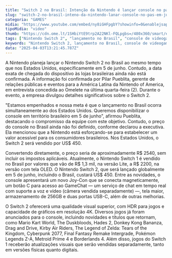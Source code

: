 ```yaml
---
title: "Switch 2 no Brasil: Intenção da Nintendo é lançar console no país em junho"
slug: "switch-2-no-brasil-inteno-da-nintendo-lanar-console-no-pas-em-junho"
categoria: "GAMES"
midia: "https://www.youtube.com/embed/ny8iGHFpgbY?showinfo=0&enablejsapi=1"
tipoMidia: "video"
thumb: "https://cdn.ome.lt/1SHbiYtE9trp2A22NKl-FQLpgbs=/480x360/smart/extras/conteudos/switch-2-brasil-header.jpg"
tags: ["Nintendo Switch 2", "lançamento no Brasil", "console de videogame", "jogos em 4K", "Joy-Con magnético", "lançamento global", "preço do console", "atualizações de jogos"]
keywords: "Nintendo Switch 2, lançamento no Brasil, console de videogame, jogos em 4K, Joy-Con magnético, lançamento global, preço do console, atualizações de jogos"
data: "2025-04-03T13:21:45.787Z"
---
```


A Nintendo planeja lançar o Nintendo Switch 2 no Brasil ao mesmo tempo que nos Estados Unidos, especificamente em 5 de junho. Contudo, a data exata de chegada do dispositivo às lojas brasileiras ainda não está confirmada. A informação foi confirmada por Pilar Pueblita, gerente de relações públicas e eventos para a América Latina da Nintendo of America, em entrevista concedida ao Omelete na última quarta-feira (2). Durante o evento, a empresa divulgou detalhes significativos sobre o Switch 2.

"Estamos empenhados e nossa meta é que o lançamento no Brasil ocorra simultaneamente ao dos Estados Unidos. Queremos disponibilizar o console em território brasileiro em 5 de junho", afirmou Pueblita, destacando o compromisso da equipe com este objetivo. Contudo, o preço do console no Brasil ainda não foi definido, conforme declarou a executiva. Ela mencionou que a Nintendo está esforçando-se para estabelecer um valor acessível para os consumidores brasileiros. Nos Estados Unidos, o Switch 2 será vendido por US$ 450.

Convertendo diretamente, o preço seria de aproximadamente R$ 2540, sem incluir os impostos aplicáveis. Atualmente, o Nintendo Switch 1 é vendido no Brasil por valores que vão de R$ 1,3 mil, na versão Lite, a R$ 2200, na versão com tela OLED. O Nintendo Switch 2, que será lançado globalmente em 5 de junho, incluindo o Brasil, custará US$ 450. Entre as novidades, o console apresentará um novo Joy-Con que se conecta magneticamente, um botão C para acesso ao GameChat — um serviço de chat em tempo real com suporte a voz e vídeo (câmera vendida separadamente) —, tela maior, armazenamento de 256GB e duas portas USB-C, além de outras melhorias.

O Switch 2 oferecerá uma qualidade visual superior, com HDR para jogos e capacidade de gráficos em resolução 4K. Diversos jogos já foram anunciados para o console, incluindo novidades e títulos que retornam, como Mario Kart World, The Duskbloods, Hades 2, Donkey Kong Bananza, Drag and Drive, Kirby Air Riders, The Legend of Zelda: Tears of the Kingdom, Cyberpunk 2077, Final Fantasy Remake Intergrade, Pokémon Legends Z-A, Metroid Prime 4 e Borderlands 4. Além disso, jogos do Switch 1 receberão atualizações visuais que serão vendidas separadamente, tanto em versões físicas quanto digitais.